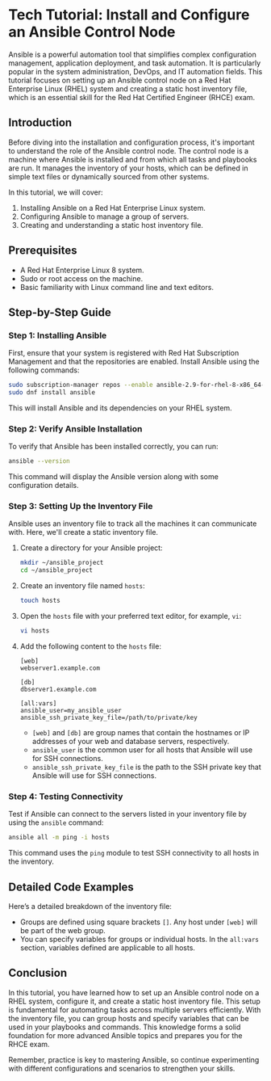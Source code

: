 # Tech Tutorial: Install and Configure an Ansible Control Node

Ansible is a powerful automation tool that simplifies complex configuration management, application deployment, and task automation. It is particularly popular in the system administration, DevOps, and IT automation fields. This tutorial focuses on setting up an Ansible control node on a Red Hat Enterprise Linux (RHEL) system and creating a static host inventory file, which is an essential skill for the Red Hat Certified Engineer (RHCE) exam.

## Introduction

Before diving into the installation and configuration process, it's important to understand the role of the Ansible control node. The control node is a machine where Ansible is installed and from which all tasks and playbooks are run. It manages the inventory of your hosts, which can be defined in simple text files or dynamically sourced from other systems.

In this tutorial, we will cover:
1. Installing Ansible on a Red Hat Enterprise Linux system.
2. Configuring Ansible to manage a group of servers.
3. Creating and understanding a static host inventory file.

## Prerequisites

- A Red Hat Enterprise Linux 8 system.
- Sudo or root access on the machine.
- Basic familiarity with Linux command line and text editors.

## Step-by-Step Guide

### Step 1: Installing Ansible

First, ensure that your system is registered with Red Hat Subscription Management and that the repositories are enabled. Install Ansible using the following commands:

```bash
sudo subscription-manager repos --enable ansible-2.9-for-rhel-8-x86_64-rpms
sudo dnf install ansible
```

This will install Ansible and its dependencies on your RHEL system.

### Step 2: Verify Ansible Installation

To verify that Ansible has been installed correctly, you can run:

```bash
ansible --version
```

This command will display the Ansible version along with some configuration details.

### Step 3: Setting Up the Inventory File

Ansible uses an inventory file to track all the machines it can communicate with. Here, we'll create a static inventory file. 

1. Create a directory for your Ansible project:

    ```bash
    mkdir ~/ansible_project
    cd ~/ansible_project
    ```

2. Create an inventory file named `hosts`:

    ```bash
    touch hosts
    ```

3. Open the `hosts` file with your preferred text editor, for example, `vi`:

    ```bash
    vi hosts
    ```

4. Add the following content to the `hosts` file:

    ```
    [web]
    webserver1.example.com

    [db]
    dbserver1.example.com

    [all:vars]
    ansible_user=my_ansible_user
    ansible_ssh_private_key_file=/path/to/private/key
    ```

    - `[web]` and `[db]` are group names that contain the hostnames or IP addresses of your web and database servers, respectively.
    - `ansible_user` is the common user for all hosts that Ansible will use for SSH connections.
    - `ansible_ssh_private_key_file` is the path to the SSH private key that Ansible will use for SSH connections.

### Step 4: Testing Connectivity

Test if Ansible can connect to the servers listed in your inventory file by using the `ansible` command:

```bash
ansible all -m ping -i hosts
```

This command uses the `ping` module to test SSH connectivity to all hosts in the inventory.

## Detailed Code Examples

Here’s a detailed breakdown of the inventory file:

- Groups are defined using square brackets `[]`. Any host under `[web]` will be part of the web group.
- You can specify variables for groups or individual hosts. In the `all:vars` section, variables defined are applicable to all hosts.

## Conclusion

In this tutorial, you have learned how to set up an Ansible control node on a RHEL system, configure it, and create a static host inventory file. This setup is fundamental for automating tasks across multiple servers efficiently. With the inventory file, you can group hosts and specify variables that can be used in your playbooks and commands. This knowledge forms a solid foundation for more advanced Ansible topics and prepares you for the RHCE exam.

Remember, practice is key to mastering Ansible, so continue experimenting with different configurations and scenarios to strengthen your skills.